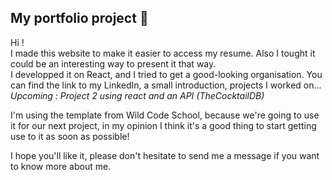 ## My portfolio project 🌸
Hi ! <br/>
I made this website to make it easier to access my resume. Also I tought it could be an interesting way to present it that way.<br/>
I developped it on React, and I tried to get a good-looking organisation.
You can find the link to my LinkedIn, a small introduction, projects I worked on...<br/>
*Upcoming : Project 2 using react and an API (TheCocktailDB)*

I'm using the template from Wild Code School, because we're going to use it for our next project, in my opinion I think it's a good thing to start getting use to it as soon as possible!

I hope you'll like it, please don't hesitate to send me a message if you want to know more about me.
